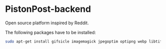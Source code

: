 # PistonPost-backend
Open source platform inspired by Reddit. 

The following packages have to be installed:
```bash
sudo apt-get install gifsicle imagemagick jpegoptim optipng webp libtiff-tools libtiff-dev libtiff5
```
